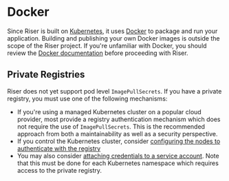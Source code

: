 # Docker

Since Riser is built on [Kubernetes](https://kubernetes.io/), it uses
[Docker](https://docker.com) to package and run your application.
Building and publishing your own
Docker images is outside the scope of the Riser project. If you're unfamiliar with
Docker, you should review the [Docker documentation](https://docs.docker.com/get-started/)
before proceeding with Riser.

## Private Registries

Riser does not yet support pod level `ImagePullSecrets`. If you have a private registry, you must use one of the following mechanisms:
- If you're using a managed Kubernetes cluster on a popular cloud provider, most provide a registry authentication
mechanism which does not require the use of `ImagePullSecrets`. This is the recommended approach from both
a maintainability as well as a security perspective.
- If you control the Kubernetes cluster, consider [configuring the nodes to authenticate with the registry](https://kubernetes.io/docs/concepts/containers/images/#configuring-nodes-to-authenticate-to-a-private-registry)
- You may also consider [attaching credentials to a service account](https://knative.dev/docs/serving/deploying/private-registry/). Note that this must be done for each Kubernetes namespace which requires access to the private registry.

